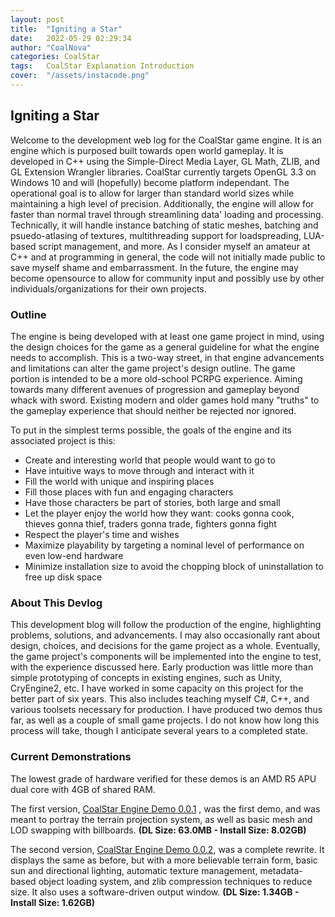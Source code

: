 ```yaml
---
layout: post
title:  "Igniting a Star"
date:   2022-05-29 02:29:34
author: "CoalNova"
categories: CoalStar
tags:	CoalStar Explanation Introduction
cover:  "/assets/instacode.png"
---
```


## Igniting a Star
Welcome to the development web log for the CoalStar game engine. It is an engine which is purposed built towards open world gameplay. It is developed in C++ using the Simple-Direct Media Layer, GL Math, ZLIB, and GL Extension Wrangler libraries. CoalStar currently targets OpenGL 3.3 on Windows 10 and will (hopefully) become platform independant. The operational goal is to allow for larger than standard world sizes while maintaining a high level of precision. Additionally, the engine will allow for faster than normal travel through streamlining data' loading and processing. Technically, it will handle instance batching of static meshes, batching and psuedo-atlasing of textures, multithreading support for loadspreading, LUA-based script management, and more. As I consider myself an amateur at C++ and at programming in general, the code will not initially made public to save myself shame and embarrassment. In the future, the engine may become opensource to allow for community input and possibly use by other individuals/organizations for their own projects.

### Outline
The engine is being developed with at least one game project in mind, using the design choices for the game as a general guideline for what the engine needs to accomplish. This is a two-way street, in that engine advancements and limitations can alter the game project's design outline. The game portion is intended to be a more old-school PCRPG experience. Aiming towards many different avenues of progression and gameplay beyond whack with sword. Existing modern and older games hold many "truths" to the gameplay experience that should neither be rejected nor ignored.

To put in the simplest terms possible, the goals of the engine and its associated project is this:
 - Create and interesting world that people would want to go to
 - Have intuitive ways to move through and interact with it
 - Fill the world with unique and inspiring places
 - Fill those places with fun and engaging characters
 - Have those characters be part of stories, both large and small
 - Let the player enjoy the world how they want: cooks gonna cook, thieves gonna thief, traders gonna trade, fighters gonna fight
 - Respect the player's time and wishes
 - Maximize playability by targeting a nominal level of performance on even low-end hardware
 - Minimize installation size to avoid the chopping block of uninstallation to free up disk space 

### About This Devlog
This development blog will follow the production of the engine, highlighting problems, solutions, and advancements. I may also occasionally rant about design, choices, and decisions for the game project as a whole. Eventually, the game project's components will be implemented into the engine to test, with the experience discussed here. Early production was little more than simple prototyping of concepts in existing engines, such as Unity, CryEngine2, etc. I have worked in some capacity on this project for the better part of six years. This also includes teaching myself C#, C++, and various toolsets necessary for production. I have produced two demos thus far, as well as a couple of small game projects. I do not know how long this process will take, though I anticipate several years to a completed state.


### Current Demonstrations
The lowest grade of hardware verified for these demos is an AMD R5 APU dual core with 4GB of shared RAM.

The first version, [CoalStar Engine Demo 0.0.1](https://mega.nz/file/LhlCVapL#OYIqpqonNO9ahLczQaZ6Zdggmq5jbUROF0T__Sbyucs) , was the first demo, and was meant to portray the terrain projection system, as well as basic mesh and LOD swapping with billboards. **(DL Size: 63.0MB - Install Size: 8.02GB)**

The second version, [CoalStar Engine Demo 0.0.2](https://mega.nz/file/aocVmaCD#4yy16iWCCU8DAh3Ec-iSEO0GA9va4a15mg52f5K7aWA), was a complete rewrite. It displays the same as before, but with a more believable terrain form, basic sun and directional lighting, automatic texture management, metadata-based object loading system, and zlib compression techniques to reduce size. It also uses a software-driven output window. **(DL Size: 1.34GB - Install Size: 1.62GB)**